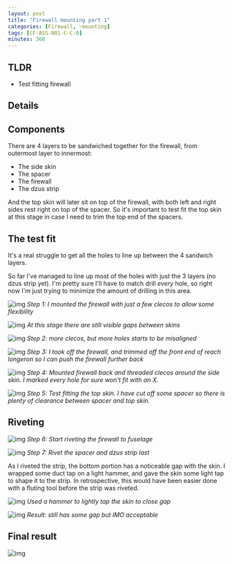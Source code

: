 ```yaml
---
layout: post
title: "Firewall mounting part 1"
categories: [Firewall, ~mounting]
tags: [CF-ASS-001-C-C-0]
minutes: 360
---
```


## TLDR

- Test fitting firewall

## Details

## Components

There are 4 layers to be sandwiched together for the firewall, from outermost layer to innermost:

- The side skin
- The spacer
- The firewall
- The dzus strip

And the top skin will later sit on top of the firewall, with both left and right sides rest right on top of the spacer. So it's important to test fit the top skin at this stage in case I need to trim the top end of the spacers.

## The test fit

It's a real struggle to get all the holes to line up between the 4 sandwich layers.

So far I've managed to line up most of the holes with just the 3 layers (no dzus strip yet). I'm pretty sure I'll have to match drill _every_ hole, so right now I'm just trying to minimize the amount of drilling in this area.

![img](https://lh3.googleusercontent.com/pw/AP1GczMldYDBZS66whcE3DpP1kgxW-fvdjk5iamFUZ7_w_I6UefixT4ZXTe76TozwgOvA5MNp1_reSipKu-YP6NtyUPqWrBDHH8udprMsWOVCrwEL9oaa6YGOmTkCds5FSgiwK4028ljtyvXkdAUrWqFkurIag=w2174-h2888-s-no-gm?authuser=3)
_Step 1: I mounted the firewall with just a few clecos to allow some flexibility_

![img](https://lh3.googleusercontent.com/pw/AP1GczP05Ho_PAJ6857lGxzHhCntw108hqI6wPvGsMVgraHxfyQw2BJhk88K61e9dJpSbkuKEYz3y0maRqPUo59k31X2RMM1aBaftRktxNpkyXXrGkQCudMSKYcijIPC9xO2g3rOjhuD46rSZ1iysCFox4UKaQ=w3836-h2888-s-no-gm?authuser=3)
_At this stage there are still visible gaps between skins_

![img](https://lh3.googleusercontent.com/pw/AP1GczMdkBjEkhe3wdJJCRiPF6qCTuLMPxQvrcJh9s17QcipGb371Cr7BJlaJr9odtKATqPlTLsE_VLQriPRUnKA40Rp75d3TSmvCnTJiVL6yYFdFTg3hGZ4uOCQdsQqxE-Na5VOv_lC_ldgOPh4t3UPk-bNBw=w3836-h2888-s-no-gm?authuser=3)
_Step 2: more clecos, but more holes starts to be misaligned_

![img](https://lh3.googleusercontent.com/pw/AP1GczOC9C0LAJMe3uxA7ARDhM-nRzhGR7Qd69zF_CqGKdVjWyMsLzburUH6JGo0Uh_5ByKqmQsriuk81wAhWZv13aYZB8OjuJIAmQHrpzS5qONiL7rOaYL20Eu-1slx1GTDYZ-ZXC8l8qog8IhpQeJxwpQ-6g=w3836-h2888-s-no-gm?authuser=3)
_Step 3: I took off the firewall, and trimmed off the front end of reach longeron so I can push the firewall further back_

![img](https://lh3.googleusercontent.com/pw/AP1GczMoJLZMRwwMkm8hR4HaLN7wXObvJK-HSpqGxDUnluh08kMj7vBkXzSnLV-yehW1dXkolheSQNfqj9k4rBZIVkevqX5jBf-hIElGYWX8BqiO2pnbZvH5xWT4J0P1Weap-n0egsAfOrpQOCrSGELTk8orKg=w2174-h2888-s-no-gm?authuser=3)
_Step 4: Mounted firewall back and threaded clecos around the side skin. I marked every hole for sure won't fit with an X._

![img](https://lh3.googleusercontent.com/pw/AP1GczNClf7cNUT5E1SQMUQ2k_B6kGP8U61sTGTlJFZ9uTxPZRe45KtZT-_5j2PYKsy2Dz3U70icV4xLqrVgHiGVvefPb-6T6wPB3r_F6gwLf_ZWvCQlkCpjVkSyJnV-YuzKI1mZgUbwtg9vs_mueYCv8-2Y5w=w3836-h2888-s-no-gm?authuser=3)
_Step 5: Test fitting the top skin. I have cut off some spacer so there is plenty of clearance between spacer and top skin._

## Riveting

![img](https://lh3.googleusercontent.com/pw/AP1GczPgktpkwcmrmhfePQE4exrCa0AeVKaCpS_5oZuLycJOdq-eiZysMSuGl2jSIPQXpFc2TUlLtZn5JNxLEGVE9P7D7XTW6ow1OMeherJk3fJW_1IfpWT1PpCX7ciISDJoPHjdB0z6n2flKuNOtHTg1FJYCA=w4080-h3072-s-no-gm?authuser=0)
_Step 6: Start riveting the firewall to fuselage_

![img](https://lh3.googleusercontent.com/pw/AP1GczPvniAYAx4SigeYU1HOMVO-jf8tLMJhJRy6hvvC4EtzumVf-F1jTcVFiFxC50dmsC4v2wU5HcTJ_D-aZ67vDssPFg42K3FqL-k9hVXb1UQdR1D4rFOKMw7ofVDhc14n8WCz3kjcWR88ieCTwR6SJqkwdg=w2328-h3092-s-no-gm?authuser=0)
_Step 7: Rivet the spacer and dzus strip last_

As I riveted the strip, the bottom portion has a noticeable gap with the skin. I wrapped some duct tap on a light hammer, and gave the skin some light tap to shape it to the strip. In retrospective, this would have been easier done with a fluting tool before the strip was riveted.

![img](https://lh3.googleusercontent.com/pw/AP1GczNkejFOvibmmDY8L957pNJeeSxYFV_P3_-HTNFPk7VV9Wg9I3jPU7m0Kj69VlbEkbU_sWdMpLNrU82N-7k3hrnA9RbHxRJDwmfrmyG6fWCwDDt-JMLsPad7FDHOsKe2LCFqcWifutcOS1tb8RbCIe0evw=w4080-h3072-s-no-gm?authuser=0)
_Used a hammer to lightly tap the skin to close gap_

![img](https://lh3.googleusercontent.com/pw/AP1GczOhaO6Bqn2F__tMTNGsW5SIU6MOP4R9qqPAViusDjZLwlmqQWdgI36W2ZE7-Bt_zpWnsAIv1NDyTo1tpGqs3chc0yTTNV3TGAdoYGStx3SK9oN-KhJm9AuxQE_spJT_5ycU-GPSutT6vwW7G-gOe189gQ=w4080-h3072-s-no-gm?authuser=0)
_Result: still has some gap but IMO acceptable_

## Final result

![img](https://lh3.googleusercontent.com/pw/AP1GczN8Ryf-4T_SY3M_TigDkCQSSKuqW9mY3JFDTcBJb8dLFhasJ0Akeck1LopRQrRrrN3dh05xUs5CrYLNrblprARPdD1OP7Ns1KtItDAZ-Jd8QnmeiwEXQMqwhTuRostogkpKvolSPB0pVM2fC5vfwNJ7bg=w4080-h3072-s-no-gm?authuser=0)

